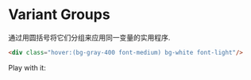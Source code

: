 # Variant Groups

通过用圆括号将它们分组来应用同一变量的实用程序.

```html
<div class="hover:(bg-gray-400 font-medium) bg-white font-light"/>
```

Play with it:

<InlinePlayground 
  :input="'bg-blue-200 font-light p-2\nhover:(bg-gray-400 font-medium)'"
  :showCSS="true"
  :showMode="true"
/>
